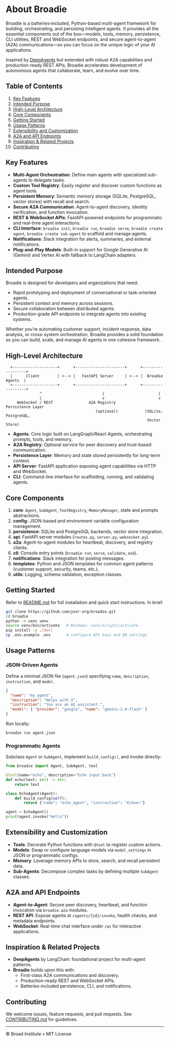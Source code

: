<!-- ABOUT.md: Detailed project overview and documentation -->
# About Broadie

Broadie is a batteries‐included, Python-based multi-agent framework for building, orchestrating, and persisting intelligent agents. It provides all the essential components out of the box—models, tools, memory, persistence, CLI utilities, REST and WebSocket endpoints, and secure agent-to-agent (A2A) communications—so you can focus on the unique logic of your AI applications.

Inspired by [DeepAgents](https://github.com/langchain-ai/deepagents) but extended with robust A2A capabilities and production-ready REST APIs, Broadie accelerates development of autonomous agents that collaborate, learn, and evolve over time.

## Table of Contents
1. [Key Features](#key-features)
2. [Intended Purpose](#intended-purpose)
3. [High-Level Architecture](#high-level-architecture)
4. [Core Components](#core-components)
5. [Getting Started](#getting-started)
6. [Usage Patterns](#usage-patterns)
7. [Extensibility and Customization](#extensibility-and-customization)
8. [A2A and API Endpoints](#a2a-and-api-endpoints)
9. [Inspiration & Related Projects](#inspiration--related-projects)
10. [Contributing](#contributing)

## Key Features
- **Multi-Agent Orchestration**: Define main agents with specialized sub-agents to delegate tasks.
- **Custom Tool Registry**: Easily register and discover custom functions as agent tools.
- **Persistent Memory**: Semantic memory storage (SQLite, PostgreSQL, vector stores) with recall and search.
- **Secure A2A Communication**: Agent-to-agent discovery, identity verification, and function invocation.
- **REST & WebSocket APIs**: FastAPI-powered endpoints for programmatic and real-time agent interactions.
- **CLI Interface**: `broadie init`, `broadie run`, `broadie serve`, `broadie create agent`, `broadie create sub-agent` to scaffold and manage agents.
- **Notifications**: Slack integration for alerts, summaries, and external notifications.
- **Plug-and-Play Models**: Built-in support for Google Generative AI (Gemini) and Vertex AI with fallback to LangChain adapters.

## Intended Purpose
Broadie is designed for developers and organizations that need:
- Rapid prototyping and deployment of conversational or task-oriented agents.
- Persistent context and memory across sessions.
- Secure collaboration between distributed agents.
- Production-grade API endpoints to integrate agents into existing systems.

Whether you’re automating customer support, incident response, data analysis, or cross-system orchestration, Broadie provides a solid foundation so you can build, scale, and manage AI agents in one cohesive framework.

## High-Level Architecture

```
  +--------------------+      +----------------------+      +------------------+
  |      Client        | <--> |   FastAPI Server     | <--> |  Broadie Agents  |
  +--------------------+      +----------------------+      +------------------+
               ^                           |                        |
               |                           v                        v
     WebSocket / REST                A2A Registry            Persistence Layer
                                        (optional)            (SQLite, PostgreSQL,
                                                               Vector Store)
```

- **Agents**: Core logic built on LangGraph/React Agents, orchestrating prompts, tools, and memory.
- **A2A Registry**: Optional service for peer discovery and trust-based communication.
- **Persistence Layer**: Memory and state stored persistently for long-term context.
- **API Server**: FastAPI application exposing agent capabilities via HTTP and WebSocket.
- **CLI**: Command-line interface for scaffolding, running, and validating agents.

## Core Components
1. **core**: `Agent`, `SubAgent`, `ToolRegistry`, `MemoryManager`, state and prompts abstractions.
2. **config**: JSON-based and environment variable configuration management.
3. **persistence**: SQLite and PostgreSQL backends, vector store integration.
4. **api**: FastAPI server modules (`routes.py`, `server.py`, `websocket.py`).
5. **a2a**: Agent-to-agent modules for heartbeat, discovery, and registry clients.
6. **cli**: Console entry points (`broadie run`, `serve`, `validate`, `ask`).
7. **notifications**: Slack integration for posting messages.
8. **templates**: Python and JSON templates for common agent patterns (customer support, security, teams, etc.).
9. **utils**: Logging, schema validation, exception classes.

## Getting Started
Refer to [README.md](./README.md) for full installation and quick start instructions. In brief:
```bash
git clone https://github.com/your-org/broadie.git
cd broadie
python -m venv venv
source venv/bin/activate   # Windows: venv\Scripts\activate
pip install -e .[dev]
cp .env.example .env       # configure API keys and DB settings
```

## Usage Patterns
### JSON-Driven Agents
Define a minimal JSON file (`agent.json`) specifying `name`, `description`, `instruction`, and `model`.
```json
{
  "name": "my_agent",
  "description": "Helps with X",
  "instruction": "You are an AI assistant.",
  "model": { "provider": "google", "name": "gemini-2.0-flash" }
}
```
Run locally:
```bash
broadie run agent.json
```

### Programmatic Agents
Subclass `Agent` or `SubAgent`, implement `build_config()`, and invoke directly:
```python
from broadie import Agent, SubAgent, tool

@tool(name="echo", description="Echo input back")
def echo(text: str) -> str:
    return text

class EchoAgent(Agent):
    def build_config(self):
        return {"name": "echo_agent", "instruction": "Echoer"}

agent = EchoAgent()
print(agent.invoke("Hello"))
```

## Extensibility and Customization
- **Tools**: Decorate Python functions with `@tool` to register custom actions.
- **Models**: Swap or configure language models via `model_settings` in JSON or programmatic configs.
- **Memory**: Leverage memory APIs to store, search, and recall persistent data.
- **Sub-Agents**: Decompose complex tasks by defining multiple `SubAgent` classes.

## A2A and API Endpoints
- **Agent-to-Agent**: Secure peer discovery, heartbeat, and function invocation via `broadie.a2a` modules.
- **REST API**: Expose agents at `/agents/{id}/invoke`, health checks, and metadata endpoints.
- **WebSocket**: Real-time chat interface under `/ws` for interactive applications.

## Inspiration & Related Projects
- **DeepAgents** by LangChain: foundational project for multi-agent patterns.
- **Broadie** builds upon this with:
  - First-class A2A communications and discovery.
  - Production-ready REST and WebSocket APIs.
  - Batteries-included persistence, CLI, and notifications.

## Contributing
We welcome issues, feature requests, and pull requests. See [CONTRIBUTING.md](./CONTRIBUTING.md) for guidelines.

---
© Broad Institute • MIT License